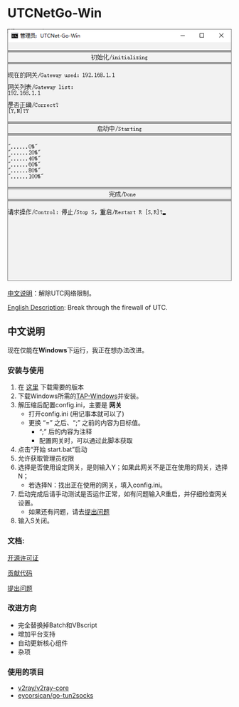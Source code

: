 # UTCNetGo-Win

![](readme_image.png)

[中文说明](README_zh_CN.md)：解除UTC网络限制。 

[English Description](README.md): Break through the firewall of UTC. 

## 中文说明

现在仅能在**Windows**下运行，我正在想办法改进。

### 安装与使用
1. 在 [这里](https://github.com/thanksshu/UTCNetGo-Win/releases) 下载需要的版本
2. 下载Windows所需的[TAP-Windows](http://build.openvpn.net/downloads/releases/tap-windows-9.21.2.exe)并安装。
2. 解压缩后配置config.ini，主要是 **网关**
    * 打开config.ini (用记事本就可以了)
    * 更换 “=” 之后、“;” 之前的内容为目标值。
        * “;” 后的内容为注释
        * 配置网关时，可以通过此脚本获取
2. 点击“开始 start.bat”启动
3. 允许获取管理员权限
4. 选择是否使用设定网关，是则输入Y；如果此网关不是正在使用的网关，选择N；
    * 若选择N：找出正在使用的网关，填入config.ini。
5. 启动完成后请手动测试是否运作正常，如有问题输入R重启，并仔细检查网关设置。
    * 如果还有问题，请去[提出问题](https://github.com/thanksshu/UTCNetGo-Win/issues)
6. 输入S关闭。

### 文档:
[开源许可证](LICENSE)

[贡献代码](CONTRIBUTING.md)

[提出问题](https://github.com/thanksshu/UTCNetGo-Win/issues)

### 改进方向
* 完全替换掉Batch和VBscript
* 增加平台支持
* 自动更新核心组件
* 杂项

### 使用的项目
* [v2ray/v2ray-core](https://github.com/v2ray/v2ray-core)
* [eycorsican/go-tun2socks](https://github.com/eycorsican/go-tun2socks)
